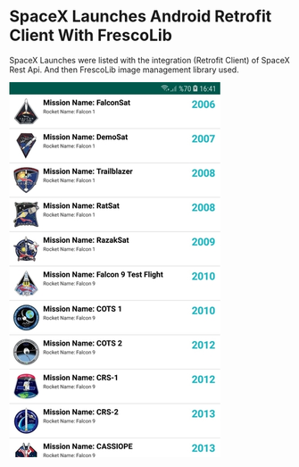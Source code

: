 # SpaceX Launches Android Retrofit Client With FrescoLib
SpaceX Launches were listed with the integration (Retrofit Client) of SpaceX Rest Api. And then FrescoLib image management library used.


![alt text](https://github.com/OkanYuksel/SpaceXLaunchesAndroidRetrofitClientWithFrescoLib/blob/DevelopmentBranch/SpaceX_Launches_Android_Application_Screenshot.jpg)
